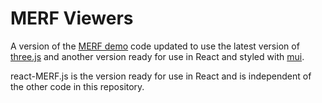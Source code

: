 # MERF Viewers
A version of the <a href="https://creiser.github.io/merf/#demos">MERF demo</a> code updated to use the latest version of <a href="https://threejs.org/">three.js</a> and another version ready for use in React and styled with <a href="https://mui.com/">mui</a>.

react-MERF.js is the version ready for use in React and is independent of the other code in this repository.
